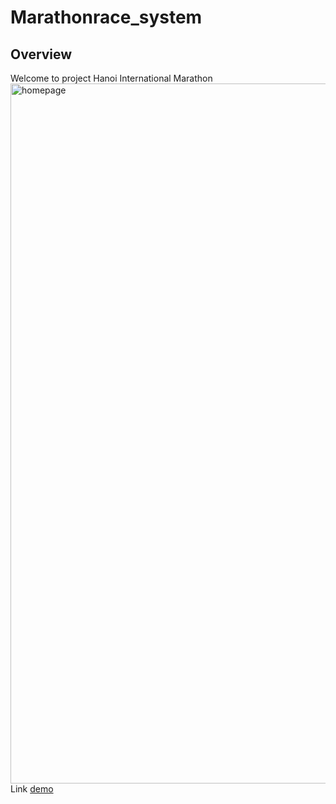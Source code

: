 # Marathonrace_system
## Overview
Welcome to project Hanoi International Marathon
<img width="1120" alt="homepage" src="https://github.com/namkjs/Marathonrace_system/assets/87534374/10e9004c-7b30-45d9-851d-1c6b37fce8f7">
Link [demo](https://drive.google.com/drive/folders/1Ct5c8ZERHqPbMgVP1X41s8FkQr_DRdKW)
